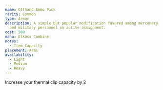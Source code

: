 ```yaml
---
name: Offhand Ammo Pack
rarity: Common
type: Armor
description: A simple but popular modification favored among mercenary groups
  and military personnel on active assignment.
cost: 500
manu: Elkoss Combine
notes:
  - Item Capacity
placement: Arms
availability:
  - Light
  - Medium
  - Heavy
---
```

Increase your thermal clip capacity by 2
